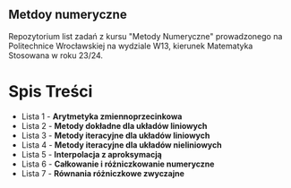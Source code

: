 ## Metdoy numeryczne
Repozytorium list zadań z kursu "Metody Numeryczne" prowadzonego na Politechnice Wrocławskiej na wydziale W13, kierunek Matematyka Stosowana w roku 23/24. 

# Spis Treści 
* Lista 1 - **Arytmetyka zmiennoprzecinkowa**
* Lista 2 - **Metody dokładne dla układów liniowych**
* Lista 3 - **Metody iteracyjne dla układów liniowych**
* Lista 4 - **Metody iteracyjne dla układów nieliniowych**
* Lista 5 - **Interpolacja z aproksymacją**
* Lista 6 - **Całkowanie i różniczkowanie numeryczne**
* Lista 7 - **Równania różniczkowe zwyczajne** 

